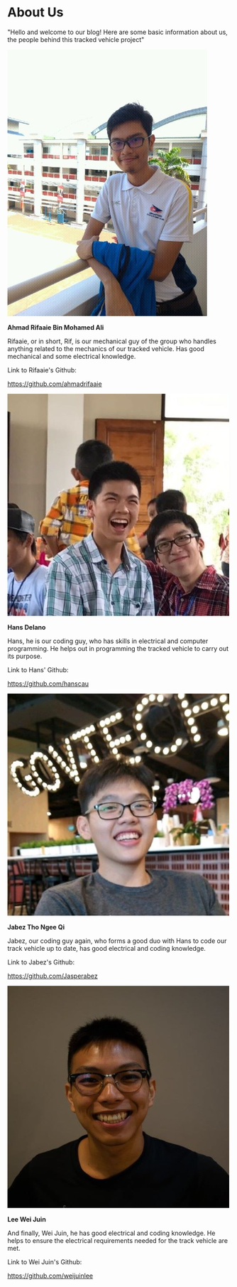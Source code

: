 ﻿# About Us
"Hello and welcome to our blog! Here are some basic information about us, the people behind this tracked vehicle project"


![](../images/rifaaie.jpg)


**Ahmad Rifaaie Bin Mohamed Ali**

Rifaaie, or in short, Rif, is our mechanical guy of the group who handles anything related to the mechanics of our tracked vehicle. Has good mechanical and some electrical knowledge.

Link to Rifaaie's Github:

<a href="https://github.com/ahmadrifaaie">https://github.com/ahmadrifaaie


![](../images/hans.jpg)


**Hans Delano**

Hans, he is our coding guy, who has skills in electrical and computer programming. He helps out in programming the tracked vehicle to carry out its purpose.

Link to Hans' Github:

<a href="https://github.com/hanscau">https://github.com/hanscau


![](../images/jabez.jpg)


**Jabez Tho Ngee Qi**

Jabez, our coding guy again, who forms a good duo with Hans to code our track vehicle up to date, has good electrical and coding knowledge.

Link to Jabez's Github:

<a href="https://github.com/Jasperabez">https://github.com/Jasperabez


![](../images/weijuin.jpg)


**Lee Wei Juin**

And finally, Wei Juin, he has good electrical and coding knowledge. He helps to ensure the electrical requirements needed for the track vehicle are met.

Link to Wei Juin's Github:

<a href="https://github.com/weijuinlee">https://github.com/weijuinlee
